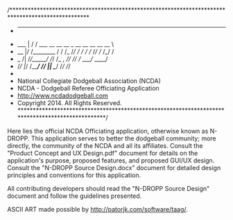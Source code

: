 /**************************************************************************************************
 * _____   __     _______________________________________ 
 * ___  | / /     ___  __ \__  __ \_  __ \__  __ \__  __ \
 * __   |/ /________  / / /_  /_/ /  / / /_  /_/ /_  /_/ /
 * _  /|  /_/_____/  /_/ /_  _, _// /_/ /_  ____/_  ____/
 * /_/ |_/        /_____/ /_/ |_| \____/ /_/     /_/
 * 
 * National Collegiate Dodgeball Association (NCDA)
 * NCDA - Dodgeball Referee Officiating Application
 * http://www.ncdadodgeball.com
 * Copyright 2014. All Rights Reserved.
 *************************************************************************************************/
 
 Here lies the official NCDA Officiating application, otherwise known as N-DROPP.  This application
 serves to better the dodgeball community; more directly, the community of the NCDA and all its
 affiliates.  Consult the "Product Concept and UX Design.pdf" document for details on the
 application's purpose, proposed features, and proposed GUI/UX design.  Consult the "N-DROPP
 Source Design.docx" document for detailed design principles and conventions for this application.
 
 All contributing developers should read the "N-DROPP Source Design" document and follow the
 guidelines presented.
 
 ASCII ART made possible by http://patorjk.com/software/taag/.
 